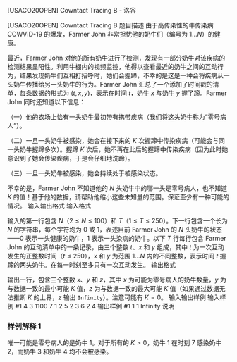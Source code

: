



[USACO20OPEN] Cowntact Tracing B - 洛谷














[USACO20OPEN] Cowntact Tracing B
题目描述
由于高传染性的牛传染病 COWVID-19 的爆发，Farmer John 非常担忧他的奶牛们（编号为 $1\ldots N$）的健康。

最近，Farmer John 对他的所有奶牛进行了检测，发现有一部分奶牛对该疾病的检测结果呈阳性。利用牛棚内的视频监控，他得以查看最近的奶牛之间的互动行为，结果发现奶牛们互相打招呼时，她们会握蹄，不幸的是这是一种会将疾病从一头奶牛传播给另一头奶牛的行为。Farmer John 汇总了一个添加了时间戳的清单，每条数据的形式为 $(t,x,y)$，表示在时间 $t$，奶牛 $x$ 与奶牛 $y$ 握了蹄。Farmer John 同时还知道以下信息：

（一）他的农场上恰有一头奶牛最初带有携带疾病（我们将这头奶牛称为“零号病人”）。

（二）一旦一头奶牛被感染，她会在接下来的 $K$ 次握蹄中传染疾病（可能会与同一头奶牛握蹄多次）。握蹄 $K$ 次后，她不再在此后的握蹄中传染疾病（因为此时她意识到了她会传染疾病，于是会仔细地洗蹄）。

（三）一旦一头奶牛被感染，她会持续处于被感染状态。

不幸的是，Farmer John 不知道他的 $N$ 头奶牛中的哪一头是零号病人，也不知道 $K$ 的值！基于他的数据，请帮助他缩小这些未知量的范围。保证至少有一种可能的情况。 
输入输出格式
输入格式

输入的第一行包含 $N$（$2\le N\le 100$）和 $T$（$1\le T\le 250$）。下一行包含一个长为 $N$ 的字符串，每个字符均为 $0$ 或 $1$，表述目前 Farmer John 的 $N$ 头奶牛的状态——$0$ 表示一头健康的奶牛，$1$ 表示一头染病的奶牛。以下 $T$ 行每行包含 Farmer John 的互动清单中的一条记录，由三个整数 $t$、$x$ 和 $y$ 组成，其中 $t$ 为一次互动发生的正整数时间（$t\le 250$），$x$ 和 $y$ 为范围 $1\ldots N$ 内的不同整数，表示时间 $t$ 握蹄的两头奶牛。在每一时刻至多只有一次互动发生。 
输出格式

输出一行，包含三个整数 $x$、$y$ 和 $z$，其中 $x$ 为可能为零号病人的奶牛数量，$y$ 为与数据一致的最小可能 $K$ 值，$z$ 为与数据一致的最大可能 $K$ 值（如果通过数据无法推断 $K$ 的上界，$z$ 输出 `Infinity`）。注意可能有 $K=0$。 
输入输出样例
输入样例 #1
4 3
1100
7 1 2
5 2 3
6 2 4
输出样例 #1
1 1 Infinity
说明
### 样例解释 1

唯一可能是零号病人的是奶牛 $1$。对于所有的 $K>0$，奶牛 $1$ 在时刻 $7$ 感染奶牛 $2$，而奶牛 $3$ 和奶牛 $4$ 均不会被感染。 






